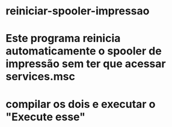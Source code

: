 # reiniciar-spooler-impressao
# Este programa reinicia automaticamente o spooler de impressão sem ter que acessar services.msc
# compilar os dois e executar o "Execute esse"
